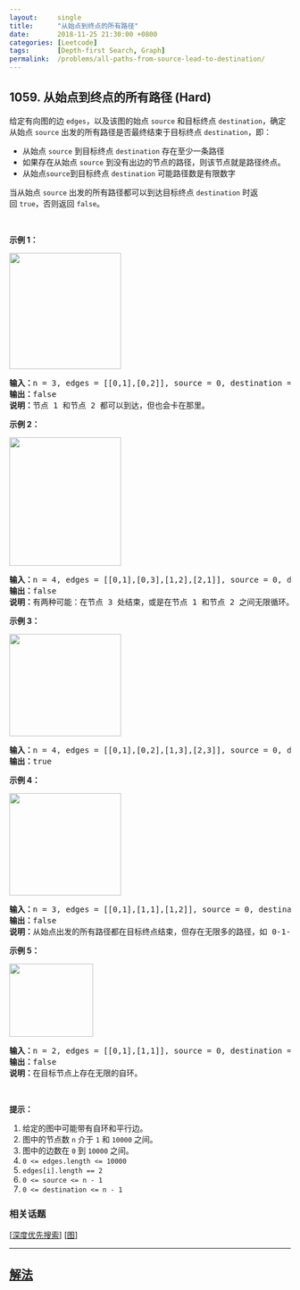 ```yaml
---
layout:     single
title:      "从始点到终点的所有路径"
date:       2018-11-25 21:30:00 +0800
categories: [Leetcode]
tags:       [Depth-first Search, Graph]
permalink:  /problems/all-paths-from-source-lead-to-destination/
---
```


## 1059. 从始点到终点的所有路径 (Hard)

<p>给定有向图的边&nbsp;<code>edges</code>，以及该图的始点&nbsp;<code>source</code>&nbsp;和目标终点&nbsp;<code>destination</code>，确定从始点&nbsp;<code>source</code>&nbsp;出发的所有路径是否最终结束于目标终点&nbsp;<code>destination</code>，即：</p>

<ul>
	<li>从始点&nbsp;<code>source</code> 到目标终点&nbsp;<code>destination</code> 存在至少一条路径</li>
	<li>如果存在从始点&nbsp;<code>source</code> 到没有出边的节点的路径，则该节点就是路径终点。</li>
	<li>从始点<code>source</code>到目标终点&nbsp;<code>destination</code> 可能路径数是有限数字</li>
</ul>

<p>当从始点&nbsp;<code>source</code> 出发的所有路径都可以到达目标终点&nbsp;<code>destination</code> 时返回&nbsp;<code>true</code>，否则返回 <code>false</code>。</p>

<p>&nbsp;</p>

<p><strong>示例 1：</strong></p>

<p><img alt="" src="https://assets.leetcode-cn.com/aliyun-lc-upload/uploads/2019/03/21/485_example_1.png" style="height: 208px; width: 200px;"></p>

<pre><strong>输入：</strong>n = 3, edges = [[0,1],[0,2]], source = 0, destination = 2
<strong>输出：</strong>false
<strong>说明：</strong>节点 1 和节点 2 都可以到达，但也会卡在那里。
</pre>

<p><strong>示例 2：</strong></p>

<p><img alt="" src="https://assets.leetcode-cn.com/aliyun-lc-upload/uploads/2019/03/21/485_example_2.png" style="height: 230px; width: 200px;"></p>

<pre><strong>输入：</strong>n = 4, edges = [[0,1],[0,3],[1,2],[2,1]], source = 0, destination = 3
<strong>输出：</strong>false
<strong>说明：</strong>有两种可能：在节点 3 处结束，或是在节点 1 和节点 2 之间无限循环。
</pre>

<p><strong>示例 3：</strong></p>

<p><img alt="" src="https://assets.leetcode-cn.com/aliyun-lc-upload/uploads/2019/03/21/485_example_3.png" style="height: 183px; width: 200px;"></p>

<pre><strong>输入：</strong>n = 4, edges = [[0,1],[0,2],[1,3],[2,3]], source = 0, destination = 3
<strong>输出：</strong>true
</pre>

<p><strong>示例 4：</strong></p>

<p><img alt="" src="https://assets.leetcode-cn.com/aliyun-lc-upload/uploads/2019/03/21/485_example_4.png" style="height: 183px; width: 200px;"></p>

<pre><strong>输入：</strong>n = 3, edges = [[0,1],[1,1],[1,2]], source = 0, destination = 2
<strong>输出：</strong>false
<strong>说明：</strong>从始点出发的所有路径都在目标终点结束，但存在无限多的路径，如 0-1-2，0-1-1-2，0-1-1-1-2，0-1-1-1-1-2 等。
</pre>

<p><strong>示例 5：</strong></p>

<p><img alt="" src="https://assets.leetcode-cn.com/aliyun-lc-upload/uploads/2019/03/21/485_example_5.png" style="height: 131px; width: 150px;"></p>

<pre><strong>输入：</strong>n = 2, edges = [[0,1],[1,1]], source = 0, destination = 1
<strong>输出：</strong>false
<strong>说明：</strong>在目标节点上存在无限的自环。
</pre>

<p>&nbsp;</p>

<p><strong>提示：</strong></p>

<ol>
	<li>给定的图中可能带有自环和平行边。</li>
	<li>图中的节点数&nbsp;<code>n</code>&nbsp;介于&nbsp;<code>1</code> 和&nbsp;<code>10000</code>&nbsp;之间。</li>
	<li>图中的边数在&nbsp;<code>0</code> 到&nbsp;<code>10000</code>&nbsp;之间。</li>
	<li><code>0 &lt;= edges.length &lt;= 10000</code></li>
	<li><code>edges[i].length == 2</code></li>
	<li><code>0 &lt;= source &lt;= n - 1</code></li>
	<li><code>0 &lt;= destination &lt;= n - 1</code></li>
</ol>

### 相关话题
  [[深度优先搜索](https://github.com/openset/leetcode/tree/master/tag/depth-first-search/README.md)]
  [[图](https://github.com/openset/leetcode/tree/master/tag/graph/README.md)]

---

## [解法](https://github.com/openset/leetcode/tree/master/problems/all-paths-from-source-lead-to-destination)
